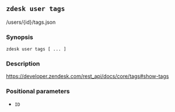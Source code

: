 ## `zdesk user tags`

/users/{id}/tags.json

### Synopsis

    zdesk user tags [ ... ]

### Description

https://developer.zendesk.com/rest_api/docs/core/tags#show-tags

### Positional parameters

* `ID`

